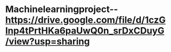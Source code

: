 # Machinelearningproject--https://drive.google.com/file/d/1czGInp4tPrtHKa6paUwQ0n_srDxCDuyG/view?usp=sharing
